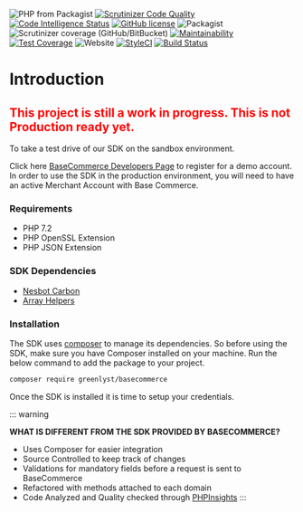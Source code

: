 ![PHP from Packagist](https://img.shields.io/packagist/php-v/greenlyst/basecommerce)
[![Scrutinizer Code Quality](https://scrutinizer-ci.com/g/greenlystapp/basecommerce-php/badges/quality-score.png?b=master)](https://scrutinizer-ci.com/g/greenlystapp/basecommerce-php/?branch=master)
[![Code Intelligence Status](https://scrutinizer-ci.com/g/greenlystapp/basecommerce-php/badges/code-intelligence.svg?b=master)](https://scrutinizer-ci.com/code-intelligence)
[![GitHub license](https://img.shields.io/github/license/greenlystapp/basecommerce-php)](https://github.com/greenlystapp/basecommerce-php/blob/master/LICENSE.md)
![Packagist](https://img.shields.io/packagist/dt/greenlyst/basecommerce)
![Scrutinizer coverage (GitHub/BitBucket)](https://img.shields.io/scrutinizer/coverage/g/greenlystapp/basecommerce-php)
[![Maintainability](https://api.codeclimate.com/v1/badges/a4c1c173c2c28ee398b3/maintainability)](https://codeclimate.com/github/greenlystapp/basecommerce-php/maintainability)
[![Test Coverage](https://api.codeclimate.com/v1/badges/a4c1c173c2c28ee398b3/test_coverage)](https://codeclimate.com/github/greenlystapp/basecommerce-php/test_coverage)
![Website](https://img.shields.io/website?url=https%3A%2F%2Fbc.opensource.greenlyst.app)
[![StyleCI](https://github.styleci.io/repos/208425303/shield?branch=master)](https://github.styleci.io/repos/208425303)
[![Build Status](https://travis-ci.org/greenlystapp/basecommerce-php.svg?branch=master)](https://travis-ci.org/greenlystapp/basecommerce-php)

# Introduction

 <h2 style="color:red;">This project is still a work in progress. This is not Production ready yet.</h2>

To take a test drive of our SDK on the sandbox environment. 

Click here [BaseCommerce Developers Page](https://www.basecommerce.com/developers/) to register for a demo account. In order to use the SDK in the production environment, you will need to have an active Merchant Account with Base Commerce.

### Requirements

- PHP 7.2
- PHP OpenSSL Extension
- PHP JSON Extension

### SDK Dependencies

- [Nesbot Carbon](https://carbon.nesbot.com)
- [Array Helpers](https://github.com/jdrieghe/array-helpers)


### Installation

The SDK uses [composer](https://getcomposer.org) to manage its dependencies. So before using the SDK, make sure you have Composer installed on your machine. Run the below command to add the package to your project.

```bash
composer require greenlyst/basecommerce
``` 

Once the SDK is installed it is time to setup your credentials.

::: warning 

**WHAT IS DIFFERENT FROM THE SDK PROVIDED BY BASECOMMERCE?** 

- Uses Composer for easier integration
- Source Controlled to keep track of changes
- Validations for mandatory fields before a request is sent to BaseCommerce
- Refactored with methods attached to each domain
- Code Analyzed and Quality checked through [PHPInsights](https://phpinsights.com/)
:::